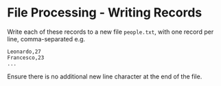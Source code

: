 # File Processing - Writing Records

Write each of these records to a new file `people.txt`, with one record per line, comma-separated e.g.

```
Leonardo,27
Francesco,23
...
```
Ensure there is no additional new line character at the end of the file.



